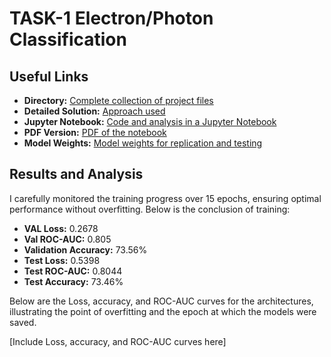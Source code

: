 # TASK-1 Electron/Photon Classification

## Useful Links

- **Directory:** [Complete collection of project files](link_to_directory)
- **Detailed Solution:** [Approach used](link_to_approach)
- **Jupyter Notebook:** [Code and analysis in a Jupyter Notebook](link_to_notebook)
- **PDF Version:** [PDF of the notebook](link_to_pdf)
- **Model Weights:** [Model weights for replication and testing](link_to_model_weights)

## Results and Analysis

I carefully monitored the training progress over 15 epochs, ensuring optimal performance without overfitting. Below is the conclusion of training:

- **VAL Loss:** 0.2678
- **Val ROC-AUC:** 0.805
- **Validation Accuracy:** 73.56%
- **Test Loss:** 0.5398
- **Test ROC-AUC:** 0.8044
- **Test Accuracy:** 73.46%

Below are the Loss, accuracy, and ROC-AUC curves for the architectures, illustrating the point of overfitting and the epoch at which the models were saved.

[Include Loss, accuracy, and ROC-AUC curves here]

